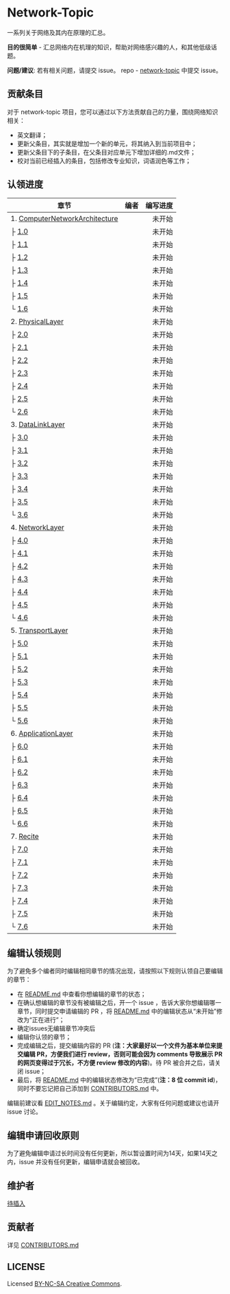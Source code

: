 # Network-Topic



一系列关于网络及其内在原理的汇总。

**目的很简单** - 汇总网络内在机理的知识，帮助对网络感兴趣的人，和其他低级话题。

**问题/建议**: 若有相关问题，请提交 issue。 repo - [network-topic](https://github.com/YinMengHao/network-topic/blob/master/network-topic) 中提交 issue。

## 贡献条目

对于 network-topic 项目，您可以通过以下方法贡献自己的力量，围绕网络知识相关：

- 英文翻译；
- 更新父条目，其实就是增加一个新的单元，将其纳入到当前项目中；
- 更新父条目下的子条目，在父条目对应单元下增加详细的.md文件；
- 校对当前已经插入的条目，包括修改专业知识，词语润色等工作；

## 认领进度

| 章节|编者|编写进度|
| ------------- |:-------------:| -----:|
| 1. [ComputerNetworkArchitecture](https://github.com/YinMengHao/network-topic/blob/master/ComputerNetworkArchitecture/README.md)||未开始|
|├ [1.0]()|[ ]( )|未开始|
|├ [1.1]()|[ ]()|未开始|
|├ [1.2]()|[ ]()|未开始|
|├ [1.3]()|[ ]( )|未开始|
|├ [1.4]()|[ ]( )|未开始|
|├ [1.5]()|[ ]( )|未开始|
|└ [1.6]()|[]()|未开始|
| 2. [PhysicalLayer](https://github.com/YinMengHao/network-topic/blob/master/PhysicalLayer/README.md)||未开始|
|├ [2.0]()|[ ]( )|未开始|
|├ [2.1]()|[ ]()|未开始|
|├ [2.2]()|[ ]()|未开始|
|├ [2.3]()|[ ]( )|未开始|
|├ [2.4]()|[ ]( )|未开始|
|├ [2.5]()|[ ]( )|未开始|
|└ [2.6]()|[]()|未开始|
| 3. [DataLinkLayer](https://github.com/YinMengHao/network-topic/blob/master/DataLinkLayer/README.md)||未开始|
|├ [3.0]()|[ ]( )|未开始|
|├ [3.1]()|[ ]()|未开始|
|├ [3.2]()|[ ]()|未开始|
|├ [3.3]()|[ ]( )|未开始|
|├ [3.4]()|[ ]( )|未开始|
|├ [3.5]()|[ ]( )|未开始|
|└ [3.6]()|[]()|未开始|
| 4. [NetworkLayer](https://github.com/YinMengHao/network-topic/blob/master/NetworkLayer/README.md)||未开始|
|├ [4.0]()|[ ]( )|未开始|
|├ [4.1]()|[ ]()|未开始|
|├ [4.2]()|[ ]()|未开始|
|├ [4.3]()|[ ]( )|未开始|
|├ [4.4]()|[ ]( )|未开始|
|├ [4.5]()|[ ]( )|未开始|
|└ [4.6]()|[]()|未开始|
| 5. [TransportLayer](https://github.com/YinMengHao/network-topic/blob/master/TransportLayer/README.md)||未开始|
|├ [5.0]()|[ ]( )|未开始|
|├ [5.1]()|[ ]()|未开始|
|├ [5.2]()|[ ]()|未开始|
|├ [5.3]()|[ ]( )|未开始|
|├ [5.4]()|[ ]( )|未开始|
|├ [5.5]()|[ ]( )|未开始|
|└ [5.6]()|[]()|未开始|
| 6. [ApplicationLayer](https://github.com/YinMengHao/network-topic/blob/master/ApplicationLayer/README.md)||未开始|
|├ [6.0]()|[ ]( )|未开始|
|├ [6.1]()|[ ]()|未开始|
|├ [6.2]()|[ ]()|未开始|
|├ [6.3]()|[ ]( )|未开始|
|├ [6.4]()|[ ]( )|未开始|
|├ [6.5]()|[ ]( )|未开始|
|└ [6.6]()|[]()|未开始|
| 7. [Recite](https://github.com/YinMengHao/network-topic/blob/master/Recite/README.md)||未开始|
|├ [7.0]()|[ ]( )|未开始|
|├ [7.1]()|[ ]()|未开始|
|├ [7.2]()|[ ]()|未开始|
|├ [7.3]()|[ ]( )|未开始|
|├ [7.4]()|[ ]( )|未开始|
|├ [7.5]()|[ ]( )|未开始|
|└ [7.6]()|[]()|未开始|
## 编辑认领规则

为了避免多个编者同时编辑相同章节的情况出现，请按照以下规则认领自己要编辑的章节：

* 在 [README.md](https://github.com/YinMengHao/network-topic/blob/master/README.md) 中查看你想编辑的章节的状态；
* 在确认想编辑的章节没有被编辑之后，开一个 issue ，告诉大家你想编辑哪一章节，同时提交申请编辑的 PR ，将 [README.md](https://github.com/YinMengHao/network-topic/blob/master/README.md) 中的编辑状态从“未开始”修改为“正在进行”；
* 确定issues无编辑章节冲突后
* 编辑你认领的章节；
* 完成编辑之后，提交编辑内容的 PR (**注：大家最好以一个文件为基本单位来提交编辑 PR，方便我们进行 review，否则可能会因为 comments 导致展示 PR 的网页变得过于冗长，不方便 review 修改的内容**)。待 PR 被合并之后，请关闭 issue；
* 最后，将 [README.md](https://github.com/YinMengHao/network-topic/blob/master/README.md) 中的编辑状态修改为“已完成”(**注：8 位 commit id**)，同时不要忘记把自己添加到 [CONTRIBUTORS.md](https://github.com/YinMengHao/network-topic/blob/master/CONTRIBUTORS.md) 中。

编辑前建议看 [EDIT_NOTES.md](https://github.com/YinMengHao/network-topic/blob/master/TRANSLATION_NOTES.md) 。关于编辑约定，大家有任何问题或建议也请开 issue 讨论。

## 编辑申请回收原则

为了避免编辑申请过长时间没有任何更新，所以暂设置时间为14天，如果14天之内，issue 并没有任何更新，编辑申请就会被回收。


## 维护者

[待插入](待插入维护者主页)


## 贡献者

详见 [CONTRIBUTORS.md](https://github.com/YinMengHao/network-topic/blob/master/CONTRIBUTORS.md)

## LICENSE

Licensed [BY-NC-SA Creative Commons](http://creativecommons.org/licenses/by-nc-sa/4.0/).
